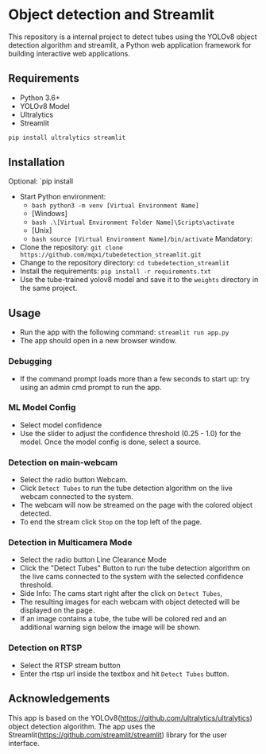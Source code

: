 # Object detection and Streamlit

This repository is a internal project to detect tubes using the YOLOv8 object detection algorithm and streamlit, a Python web application framework for building interactive web applications. 


## Requirements

- Python 3.6+
- YOLOv8 Model
- Ultralytics
- Streamlit

```bash
pip install ultralytics streamlit
```

## Installation
Optional: `pip install 
- Start Python environment:
  - ```bash python3 -m venv [Virtual Environment Name]```
  - [Windows]
  - ```bash .\[Virtual Environment Folder Name]\Scripts\activate```
  - [Unix]
  - ```bash source [Virtual Environment Name]/bin/activate```
Mandatory:
- Clone the repository: `git clone https://github.com/mqxi/tubedetection_streamlit.git `
- Change to the repository directory: `cd tubedetection_streamlit`
- Install the requirements: `pip install -r requirements.txt`
- Use the tube-trained yolov8 model and save it to the `weights` directory in the same project.

## Usage

- Run the app with the following command: `streamlit run app.py`
- The app should open in a new browser window.

### Debugging
-  If the command prompt loads more than a few seconds to start up: try using an admin cmd prompt to run the app.

### ML Model Config

- Select model confidence
- Use the slider to adjust the confidence threshold (0.25 - 1.0) for the model.
Once the model config is done, select a source.

### Detection on main-webcam

- Select the radio button Webcam.
- Click `Detect Tubes` to run the tube detection algorithm on the live webcam connected to the system.
- The webcam will now be streamed on the page with the colored object detected.
- To end the stream click `Stop` on the top left of the page.


### Detection in Multicamera Mode

- Select the radio button Line Clearance Mode
- Click the "Detect Tubes" Button to run the tube detection algorithm on the live cams connected to the system with the selected confidence threshold.
- Side Info: The cams start right after the click on `Detect Tubes`, 
- The resulting images for each webcam with object detected will be displayed on the page.
- If an image contains a tube, the tube will be colored red and an additional warning sign below the image will be shown.


### Detection on RTSP

- Select the RTSP stream button
- Enter the rtsp url inside the textbox and hit `Detect Tubes` button.


## Acknowledgements

This app is based on the YOLOv8(<https://github.com/ultralytics/ultralytics>) object detection algorithm. The app uses the Streamlit(<https://github.com/streamlit/streamlit>) library for the user interface.
